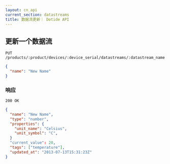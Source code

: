 ```yaml
---
layout: cn_api
current_section: datastreams
title: 数据流更新｜ Dotide API
---
```


## 更新一个数据流

    PUT /products/:product/devices/:device_serial/datastreams/:datastream_name

```json
{
  "name": "New Name"
}
```

### 响应

    200 OK

```json
{
  "name": "New Name",
  "type": "number",
  "properties": {
    "unit_name": "Celsius",
    "unit_symbol": "C",
  }
  "current_value": 20,
  "tags": ["temperature"],
  "updated_at": "2013-07-13T15:31:23Z"
}
```
